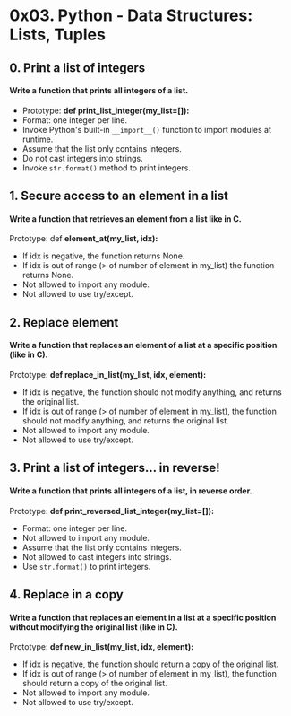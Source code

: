# 0x03. Python - Data Structures: Lists, Tuples


## 0. Print a list of integers

#### Write a function that prints all integers of a list.

- Prototype: **def print_list_integer(my_list=[]):**
- Format: one integer per line.
- Invoke Python's built-in `__import__()` function to import modules at runtime.
- Assume that the list only contains integers.
- Do not cast integers into strings.
- Invoke `str.format()` method to print integers.


## 1. Secure access to an element in a list

#### Write a function that retrieves an element from a list like in C.

Prototype: def **element_at(my_list, idx):**
- If idx is negative, the function returns None.
- If idx is out of range (> of number of element in my_list) the function returns None.
- Not allowed to import any module.
- Not allowed to use try/except.


## 2. Replace element

#### Write a function that replaces an element of a list at a specific position (like in C).

Prototype: **def replace_in_list(my_list, idx, element):**
- If idx is negative, the function should not modify anything, and returns the original list.
- If idx is out of range (> of number of element in my_list), the function should not modify anything, and returns the original list.
- Not allowed to import any module.
- Not allowed to use try/except.


## 3. Print a list of integers... in reverse!

#### Write a function that prints all integers of a list, in reverse order.

Prototype: **def print_reversed_list_integer(my_list=[]):**
- Format: one integer per line.
- Not allowed to import any module.
- Assume that the list only contains integers.
- Not allowed to cast integers into strings.
- Use `str.format()` to print integers.


## 4. Replace in a copy

#### Write a function that replaces an element in a list at a specific position without modifying the original list (like in C).

Prototype: **def new_in_list(my_list, idx, element):**
- If idx is negative, the function should return a copy of the original list.
- If idx is out of range (> of number of element in my_list), the function should return a copy of the original list.
- Not allowed to import any module.
- Not allowed to use try/except.
